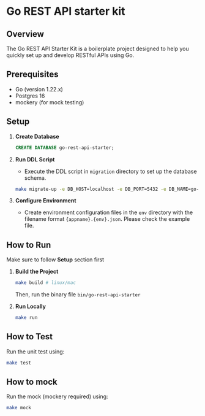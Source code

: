 # Go REST API starter kit

## Overview
The Go REST API Starter Kit is a boilerplate project designed to help you quickly set up and develop RESTful APIs using Go.

## Prerequisites
- Go (version 1.22.x)
- Postgres 16
- mockery (for mock testing)

## Setup
1. **Create Database**
    ```sql
    CREATE DATABASE go-rest-api-starter;
    ```
2. **Run DDL Script**
    - Execute the DDL script in `migration` directory to set up the database schema.
    ```sh
    make migrate-up -e DB_HOST=localhost -e DB_PORT=5432 -e DB_NAME=go-rest-api-starter -e DB_USER=postgres -e DB_PASSWORD=postgres
    ```

3. **Configure Environment**
    - Create environment configuration files in the `env` directory with the filename format `{appname}.{env}.json`. Please check the example file.

## How to Run
Make sure to follow **Setup** section first
1. **Build the Project**
    ```sh
    make build # linux/mac
    ```
    Then, run the binary file `bin/go-rest-api-starter`

2. **Run Locally**
    ```sh
    make run
    ```

## How to Test
Run the unit test using:
```sh
make test
```

## How to mock
Run the mock (mockery required) using:
```sh
make mock
```